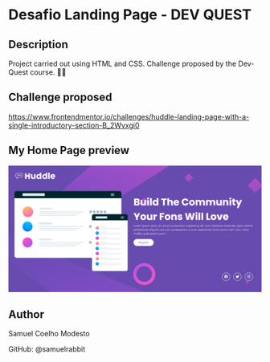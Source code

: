 <h1>Desafio Landing Page - DEV QUEST</h1>


<h2>Description</h2>
Project carried out using HTML and CSS. Challenge proposed by the Dev-Quest course. 🧙🏻


<h2>Challenge proposed</h2>

<a>https://www.frontendmentor.io/challenges/huddle-landing-page-with-a-single-introductory-section-B_2Wvxgi0</a>

<h2>My Home Page preview</h2>

<img src="./src/images/Captura de tela 2024-07-12 113216.png" alt="Home page preview">


<h2>Author</h2>

<p>Samuel Coelho Modesto</p>
GitHub: @samuelrabbit